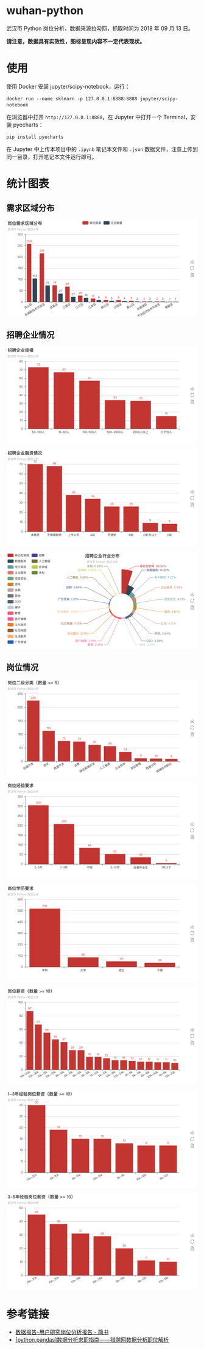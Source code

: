 # wuhan-python

武汉市 Python 岗位分析，数据来源拉勾网，抓取时间为 2018 年 09 月 13 日。

**请注意，数据具有实效性，图标呈现内容不一定代表现状。**

# 使用

使用 Docker 安装 jupyter/scipy-notebook，运行：

```
docker run --name sklearn -p 127.0.0.1:8888:8888 jupyter/scipy-notebook
```

在浏览器中打开 `http://127.0.0.1:8888`，在 Jupyter 中打开一个 Terminal，安装 pyecharts：

```
pip install pyecharts
```

在 Jupyter 中上传本项目中的 `.ipynb` 笔记本文件和 `.json` 数据文件，注意上传到同一目录，打开笔记本文件运行即可。

# 统计图表

## 需求区域分布

![1](README.assets/1.png)

## 招聘企业情况

![2](README.assets/2.png)

![3](README.assets/3.png)

![4](README.assets/4.png)

## 岗位情况

![5](README.assets/5.png)

![6](README.assets/6.png)

![7](README.assets/7.png)

![8](README.assets/8.png)

![9](README.assets/9.png)

![10](README.assets/10.png)

# 参考链接

- [数据报告-用户研究岗位分析报告 - 简书](https://www.jianshu.com/p/13ba5d7629ea)
- [[python,pandas]数据分析求职指南——猎聘网数据分析职位解析](https://zhuanlan.zhihu.com/p/30656427)